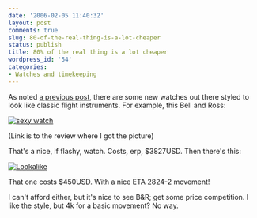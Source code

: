 ```yaml
---
date: '2006-02-05 11:40:32'
layout: post
comments: true
slug: 80-of-the-real-thing-is-a-lot-cheaper
status: publish
title: 80% of the real thing is a lot cheaper
wordpress_id: '54'
categories:
- Watches and timekeeping
---
```


As noted [a previous post](http://www.phfactor.net/wp/?p=33), there are some new watches out there styled to look like classic flight instruments. For example, this Bell and Ross:

[![sexy watch](http://www.phfactor.net/pics/watches/SA500025.JPG)](http://www.wristwatchreview.com/index.php/2006/02/02/review-bell-ross-br-01-92/)

(Link is to the review where I got the picture)

That's a nice, if flashy, watch. Costs, erp, $3827USD. Then there's this:

[![Lookalike](http://www.phfactor.net/pics/watches/Aircraft8_side.jpg)](http://www.wristwatchreview.com/index.php/2006/02/03/the-aircraft8-lucy-you-got-some-splaining-to-do/)

That one costs $450USD. With a nice ETA 2824-2 movement!

I can't afford either, but it's nice to see B&R; get some price competition. I like the style, but 4k for a basic movement? No way.

